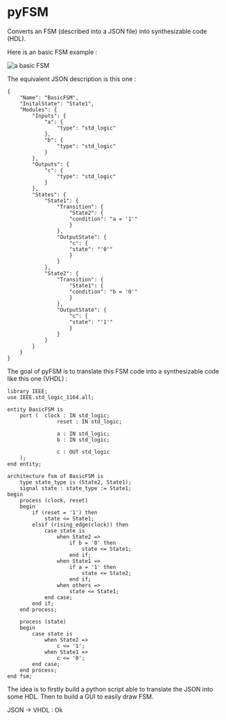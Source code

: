 # pyFSM
Converts an FSM (described into a JSON file) into synthesizable code (HDL).

Here is an basic FSM example : 

![a basic FSM](http://i.imgur.com/2GbAZ8d.png)

The equivalent JSON description is this one : 

	{
		"Name": "BasicFSM",
		"InitalState": "State1",
		"Modules": {
			"Inputs": {
				"a": {
					"type": "std_logic"
				},
				"b": {
					"type": "std_logic"
				}
			},
			"Outputs": {
				"c": {
					"type": "std_logic"
				}
			},
			"States": {
				"State1": {
					"Transition": {
						"State2": {
						"condition": "a = '1'"
						}
					},
					"OutputState": {
						"c": {
						"state": "'0'"
						}
					}
				},
				"State2": {
					"Transition": {
						"State1": {
						"condition": "b = '0'"
						}
					},
					"OutputState": {
						"c": {
						"state": "'1'"
						}
					}
				}
			}
		}
	}

The goal of pyFSM is to translate this FSM code into a synthesizable code like this one (VHDL) : 

	library IEEE;
	use IEEE.std_logic_1164.all;

	entity BasicFSM is
		port (	clock : IN std_logic;  
					reset : IN std_logic;  

					a : IN std_logic;
					b : IN std_logic;

					c : OUT std_logic
		);
	end entity;

	architecture fsm of BasicFSM is
		type state_type is (State2, State1);
		signal state : state_type := State1;
	begin
		process (clock, reset)
		begin
			if (reset = '1') then
				state <= State1;
			elsif (rising_edge(clock)) then
				case state is
					when State2 =>
						if b = '0' then 
							state <= State1;
						end if;
					when State1 =>
						if a = '1' then 
							state <= State2;
						end if;
					when others =>
						state <= State1;
				end case;
			end if;
		end process;  

		process (state)
		begin
			case state is
				when State2 =>
					c <= '1';
				when State1 =>
					c <= '0';
			end case;
		end process;
	end fsm;

The idea is to firstly build a python script able to translate the JSON into some HDL. Then to build a GUI to easily draw FSM.

JSON -> VHDL : Ok
